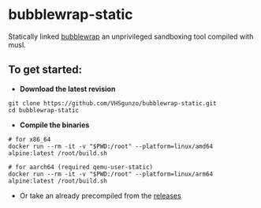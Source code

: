# bubblewrap-static
Statically linked [bubblewrap](https://github.com/containers/bubblewrap) an unprivileged sandboxing tool compiled with musl.

## To get started:
* **Download the latest revision**
```
git clone https://github.com/VHSgunzo/bubblewrap-static.git
cd bubblewrap-static
```

* **Compile the binaries**
```
# for x86_64
docker run --rm -it -v "$PWD:/root" --platform=linux/amd64 alpine:latest /root/build.sh

# for aarch64 (required qemu-user-static)
docker run --rm -it -v "$PWD:/root" --platform=linux/arm64 alpine:latest /root/build.sh
```

* Or take an already precompiled from the [releases](https://github.com/VHSgunzo/bubblewrap-static/releases)
